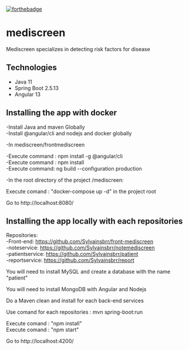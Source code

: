 [![forthebadge](https://forthebadge.com/images/badges/made-with-java.svg)](https://forthebadge.com)


# mediscreen
Mediscreen specializes in detecting risk factors for disease

## Technologies
- Java 11
- Spring Boot 2.5.13
- Angular 13

Installing the app with docker
------------------------------

-Install Java and maven Globally  
-Install @angular/cli and nodejs and docker globally 

-In mediscreen/frontmediscreen

-Execute command : npm install -g @angular/cli  
-Execute command : npm install  
-Execute command: ng build --configuration production  

-In the root directory of the project /mediscreen:

Execute comand : "docker-compose up -d"  in the project root
 
 Go to http://localhost:8080/
 
Installing the app locally with each repositories
-------------------------------------------------

Repositories:  
-Front-end: https://github.com/Sylvainsbrr/front-mediscreen  
-noteservice: https://github.com/Sylvainsbrr/notemediscreen  
-patientservice: https://github.com/Sylvainsbrr/patient  
-reportservice: https://github.com/Sylvainsbrr/report  

You will need to install MySQL and create a database with the name "patient"  

You will need to install MongoDB with Angular and Nodejs  

Do a Maven clean and install for each back-end services  

Use comand for each repositories : mvn spring-boot:run  

Execute comand : "npm install"   
Execute comand : "npm start"  

 Go to http://localhost:4200/


